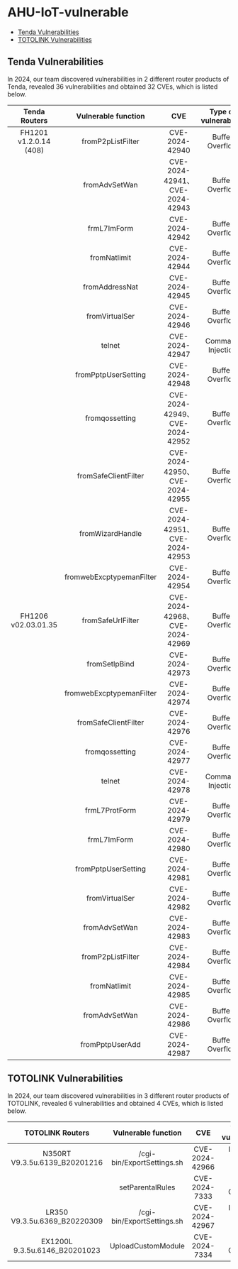 # AHU-IoT-vulnerable

- [Tenda Vulnerabilities](#Tenda-Vulnerabilities)
- [TOTOLINK Vulnerabilities](#TOTOLINK-Vulnerabilities)

## Tenda Vulnerabilities
In 2024, our team discovered vulnerabilities in 2 different router products of Tenda, revealed 36 vulnerabilities and obtained 32 CVEs, which is listed below.

|     Tenda  Routers     |   Vulnerable  function   |              CVE               | Type  of vulnerability |
| :--------------------: | :----------------------: | :----------------------------: | :--------------------: |
| FH1201 v1.2.0.14 (408) |    fromP2pListFilter     |         CVE-2024-42940         |    Buffer Overflow     |
|                        |      fromAdvSetWan       | CVE-2024-42941、CVE-2024-42943 |    Buffer Overflow     |
|                        |       frmL7ImForm        |         CVE-2024-42942         |    Buffer Overflow     |
|                        |       fromNatlimit       |         CVE-2024-42944         |    Buffer Overflow     |
|                        |      fromAddressNat      |         CVE-2024-42945         |    Buffer Overflow     |
|                        |      fromVirtualSer      |         CVE-2024-42946         |    Buffer Overflow     |
|                        |          telnet          |         CVE-2024-42947         |   Command Injection    |
|                        |   fromPptpUserSetting    |         CVE-2024-42948         |    Buffer Overflow     |
|                        |      fromqossetting      | CVE-2024-42949、CVE-2024-42952 |    Buffer Overflow     |
|                        |   fromSafeClientFilter   | CVE-2024-42950、CVE-2024-42955 |    Buffer Overflow     |
|                        |     fromWizardHandle     | CVE-2024-42951、CVE-2024-42953 |    Buffer Overflow     |
|                        | fromwebExcptypemanFilter |         CVE-2024-42954         |    Buffer Overflow     |
|  FH1206 v02.03.01.35   |    fromSafeUrlFilter     | CVE-2024-42968、CVE-2024-42969 |    Buffer Overflow     |
|                        |      fromSetlpBind       |         CVE-2024-42973         |    Buffer Overflow     |
|                        | fromwebExcptypemanFilter |         CVE-2024-42974         |    Buffer Overflow     |
|                        |   fromSafeClientFilter   |         CVE-2024-42976         |    Buffer Overflow     |
|                        |      fromqossetting      |         CVE-2024-42977         |    Buffer Overflow     |
|                        |          telnet          |         CVE-2024-42978         |   Command Injection    |
|                        |      frmL7ProtForm       |         CVE-2024-42979         |    Buffer Overflow     |
|                        |       frmL7ImForm        |         CVE-2024-42980         |    Buffer Overflow     |
|                        |   fromPptpUserSetting    |         CVE-2024-42981         |    Buffer Overflow     |
|                        |      fromVirtualSer      |         CVE-2024-42982         |    Buffer Overflow     |
|                        |      fromAdvSetWan       |         CVE-2024-42983         |    Buffer Overflow     |
|                        |    fromP2pListFilter     |         CVE-2024-42984         |    Buffer Overflow     |
|                        |       fromNatlimit       |         CVE-2024-42985         |    Buffer Overflow     |
|                        |      fromAdvSetWan       |         CVE-2024-42986         |    Buffer Overflow     |
|                        |     fromPptpUserAdd      |         CVE-2024-42987         |    Buffer Overflow     |

## TOTOLINK Vulnerabilities
In 2024, our team discovered vulnerabilities in 3 different router products of TOTOLINK, revealed 6 vulnerabilities and obtained 4 CVEs, which is listed below.

|       TOTOLINK Routers        |    Vulnerable  function    |      CVE       |  Type  of vulnerability  |
| :---------------------------: | :------------------------: | :------------: | :----------------------: |
| N350RT V9.3.5u.6139_B20201216 | /cgi-bin/ExportSettings.sh | CVE-2024-42966 | Incorrect access control |
|                               |      setParentalRules      | CVE-2024-7333  |     Buffer Overflow      |
| LR350 V9.3.5u.6369_B20220309  | /cgi-bin/ExportSettings.sh | CVE-2024-42967 | Incorrect access control |
| EX1200L 9.3.5u.6146_B20201023 |     UploadCustomModule     | CVE-2024-7334  |     Buffer Overflow      |

